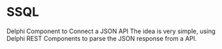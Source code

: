 # SSQL
Delphi Component to Connect a JSON API
The idea is very simple, using Delphi REST Components to parse the JSON response from a API.
